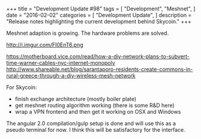 +++
title = "Development Update #98"
tags = [
    "Development",
    "Meshnet",
]
date = "2016-02-02"
categories = [
    "Development Update",
]
description = "Release notes highlighting the current development behind Skycoin."
+++

Meshnet adaption is growing. The hardware problems are solved.

http://i.imgur.com/FI0EnT6.png

https://motherboard.vice.com/read/how-a-diy-network-plans-to-subvert-time-warner-cables-nyc-internet-monopoly
http://www.shareable.net/blog/sarantaporo-residents-create-commons-in-rural-greece-through-a-diy-wireless-mesh-network

For Skycoin:
- finish exchange architecture (mostly boiler plate)
- get meshnet routing algorithm working (there is some R&D here)
- wrap a VPN frontend and then get it working on OSX and Windows

The angular 2.0 compilation/gulp setup is done and will use this as a pseudo terminal for now. I think this will be satisfactory for the interface.

